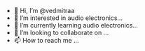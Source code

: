 - 👋 Hi, I’m @vedmitraa
- 👀 I’m interested in audio electronics...
- 🌱 I’m currently learning audio electronics...
- 💞️ I’m looking to collaborate on ...
- 📫 How to reach me ...

<!---
vedmitraa/vedmitraa is a ✨ special ✨ repository because its `README.md` (this file) appears on your GitHub profile.
You can click the Preview link to take a look at your changes.
--->
